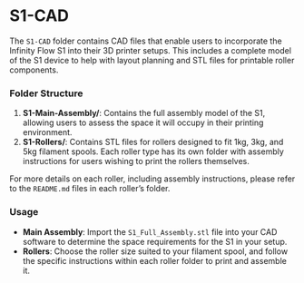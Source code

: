 # S1-CAD

The `S1-CAD` folder contains CAD files that enable users to incorporate the Infinity Flow S1 into their 3D printer setups. This includes a complete model of the S1 device to help with layout planning and STL files for printable roller components.

### Folder Structure

1. **S1-Main-Assembly/**: Contains the full assembly model of the S1, allowing users to assess the space it will occupy in their printing environment.
2. **S1-Rollers/**: Contains STL files for rollers designed to fit 1kg, 3kg, and 5kg filament spools. Each roller type has its own folder with assembly instructions for users wishing to print the rollers themselves.

For more details on each roller, including assembly instructions, please refer to the `README.md` files in each roller’s folder.

### Usage

- **Main Assembly**: Import the `S1_Full_Assembly.stl` file into your CAD software to determine the space requirements for the S1 in your setup.
- **Rollers**: Choose the roller size suited to your filament spool, and follow the specific instructions within each roller folder to print and assemble it.